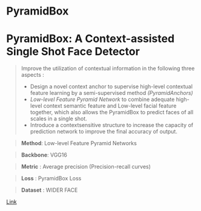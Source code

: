 # PyramidBox
<h1>PyramidBox: A Context-assisted Single Shot
Face Detector</h1>

> Improve the utilization of contextual information in the following three
aspects :
> - Design a novel context anchor to supervise high-level
contextual feature learning by a semi-supervised method _(PyramidAnchors)_
> - _*Low-level Feature Pyramid
Network*_  to combine adequate high-level context semantic feature and
Low-level facial feature together, which also allows the PyramidBox to
predict faces of all scales in a single shot.
> - Introduce a contextsensitive structure to increase the capacity of prediction network to improve the final accuracy of output.

> **Method**:  Low-level Feature Pyramid
Networks

> **Backbone**: VGG16

> **Metric** : Average precision (Precision-recall curves)

> **Loss** : PyramidBox Loss

> **Dataset** : WIDER FACE



[Link](https://paperswithcode.com/paper/pyramidbox-a-context-assisted-single-shot)